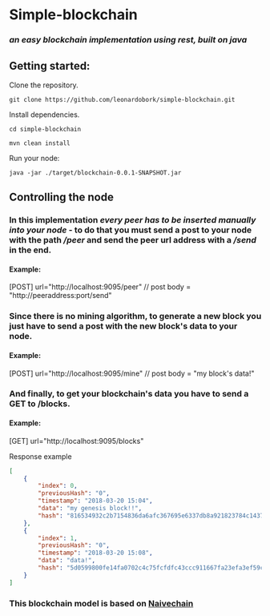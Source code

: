 # Simple-blockchain
### *an easy blockchain implementation using rest, built on java*

## Getting started:

Clone the repository.

`git clone https://github.com/leonardobork/simple-blockchain.git`

Install dependencies.

```
cd simple-blockchain

mvn clean install 
```

Run your node:

`java -jar ./target/blockchain-0.0.1-SNAPSHOT.jar`

## Controlling the node

### In this implementation *every peer has to be inserted manually into your node* - to do that you must send a post to your node with the path _/peer_ and send the peer url address with a _/send_ in the end.
#### Example:

[POST]
url="http://localhost:9095/peer" 
 // post body = "http://peeraddress:port/send"

### Since there is no mining algorithm, to generate a new block you just have to send a post with the new block's data to your node.
#### Example:

[POST] 
url="http://localhost:9095/mine" 
 // post body = "my block's data!"

### And finally, to get your blockchain's data you have to send a GET to /blocks.
#### Example:

[GET] 
url="http://localhost:9095/blocks"

Response example
```json
[
    {
        "index": 0,
        "previousHash": "0",
        "timestamp": "2018-03-20 15:04",
        "data": "my genesis block!!",
        "hash": "816534932c2b7154836da6afc367695e6337db8a921823784c14378abed4f7d7"
    },
    {
        "index": 1,
        "previousHash": "0",
        "timestamp": "2018-03-20 15:08",
        "data": "data!",
        "hash": "5d0599800fe14fa0702c4c75fcfdfc43ccc911667fa23efa3ef59cd88ec38888"
    }
]

``` 
### This blockchain model is based on [Naivechain](https://github.com/lhartikk/naivechain)

